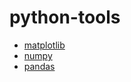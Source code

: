 # python-tools

- [matplotlib](https://github.com/JakeAndTheRobot/python-tools/tree/main/matplotlib)
- [numpy](https://github.com/JakeAndTheRobot/python-tools/tree/main/numpy)
- [pandas](https://github.com/JakeAndTheRobot/python-tools/tree/main/pandas)
